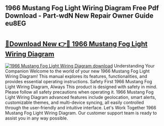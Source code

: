## 1966 Mustang Fog Light Wiring Diagram Free Pdf Download - Part-wdN New Repair Owner Guide eu8EG

# <h2><a href="http://dft31v.blite.top/?on=1966+Mustang+Fog+Light+Wiring+Diagram">🔗Download New 👉🔴 1966 Mustang Fog Light Wiring Diagram</a></h2>

[![1966 Mustang Fog Light Wiring Diagram download](https://i.imgur.com/lujVjoI.png)](http://dft31v.blite.top/?on=1966+Mustang+Fog+Light+Wiring+Diagram)
Understanding Your Companion Welcome to the world of your new 1966 Mustang Fog Light Wiring Diagram! This manual explores its features, functionalities, and provides essential operating instructions. Safety First 1966 Mustang Fog Light Wiring Diagram, Always This product is designed with safety in mind. Please follow all safety precautions when operating it. 1966 Mustang Fog Light Wiring Diagram advanced features include geolocation, smart alerts, customizable themes, and multi-device syncing, all easily controlled through the user-friendly and intuitive interface. Let's Work Together 1966 Mustang Fog Light Wiring Diagram. Our customer support team is ready to assist you in any way possible.
